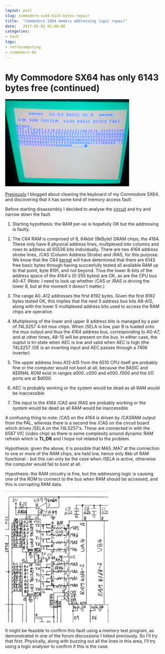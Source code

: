 ```yaml
---
layout: post
slug: commodore-sx64-6143-bytes-repair
title:  "Commodore SX64 memory addressing logic repair"
date:   2017-02-02 01:00:00
categories:
- tech
tags:
- retrocomputing
- commodore-64
---
```


# My Commodore SX64 has only 6143 bytes free (continued)

<img src="/public/sx64-k1.jpg" alt="6143 bytes free screenshot" class="inline"/>

[Previously](/2017/commodore-sx64-only-6143-byes-free) I blogged about cleaning the keyboard of my Commodore SX64, and discovering that it has some kind of memory access fault.

Before starting disassembly I decided to analyse the [circuit](ftp://ftp.zimmers.net/pub/cbm/schematics/computers/c64/sx-64/SX-64_Portable_Computer_Schematics.pdf) and try and narrow down the fault.

1. Starting hypothesis: the RAM per-se is hopefully OK but the addressing is faulty.

2. The C64 RAM is comprised of 8, 64kbit (8kByte) DRAM chips, the 4164. These only have 8 physical address lines, multiplexed into columns and rows to address all 65536 bits individually. There are two 4164 address strobe lines, /CAS (Column Address Strobe) and /RAS, for this purpose. We know that the C64 [kernal](https://en.wikipedia.org/wiki/KERNAL) will have determined that there are 6143 free basic bytes through having succesfully tested all available RAM up to that point, byte 8191, and not beyond. Thus the lower 8-bits of the address space of the 4164's (0-255 bytes) are OK, as are the CPU bus A0-A7. (Note: I need to look up whether /CAS or /RAS is driving the lower 8, but at the moment it doesn't matter.)

3. The range A0..A12 addresses the first 8192 bytes. Given the first 8192 bytes tested OK, this implies that the next 5 address bus bits A8-A12, along with the lower 5 multiplexed address bits used to access the RAM chips are operative.

4. Multiplexing of the lower and upper 8 address bits is managed by a pair of 74LS257 4-bit mux chips. When /SELA is low, pair B is loaded onto the mux output and thus the 4164 address bus, corresponding to A0-A7, and at other times, A8-15 will be present on the bus. In either case, the ouptut is tri-state when AEC is low and valid when AEC is high (the 74LS257 /OE is an inverting input and AEC passes through a 7406 inverter)

5. The upper address lines A13-A15 from the 6510 CPU itself are probably fine or the computer would not boot at all, because the BASIC and KERNAL ROM exist in ranges $a000..$c000 and $e000..$f000 and the I/O ports are at $d000.

6. AEC is probably working or the system would be dead as all RAM would be inaccessible

7. The input to the 4164 /CAS and /RAS are probably working or the system would be dead as all RAM would be inaccessible

A confusing thing to note: /CAS on the 4164 is driven by /CASRAM output from the PAL, whereas there is a second line /CAS on the circuit board which drives /SELA on the 74LS257's. These are connected in with the 6567 VIC (video chip) as there is some complexity around dynamic RAM refresh which is **TL;DR** and I hope not related to the problem.


Hypothesis: given the above, it is possible that MA5..MA7 at the connection to one or more of the RAM chips, are held low, hence only 8kb of RAM functional - but this can only be the case when /SELA is active, otherwise the computer would fail to boot at all.


Hypothesis: the RAM circuitry is fine, but the addressing logic is causing one of the ROM to connect to the bus when RAM should be accessed, and this is corrupting RAM data.

![Schematic around 74LS257 UA3](/public/sx64-s1.png)

It might be feasible to confirm this fault using a memory test program, as demonstrated in one of the forum discussions I linked previously. So I'll try that first. Physically, along with buzzing out all the lines in this area, I'll try using a logic analyser to confirm if this is the case.
